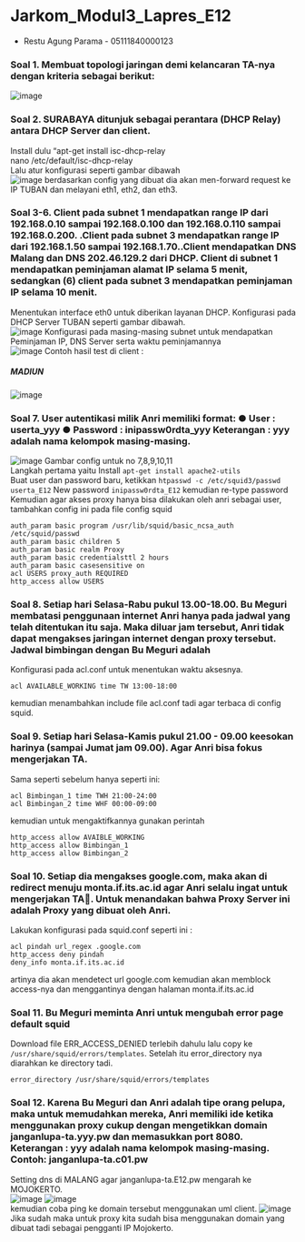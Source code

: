 # Jarkom_Modul3_Lapres_E12
* Restu Agung Parama - 05111840000123

### Soal 1. Membuat topologi jaringan demi kelancaran TA-nya dengan kriteria sebagai berikut:
![image](https://user-images.githubusercontent.com/58405725/100545118-e42e9380-328c-11eb-8ec0-0d7416bba4b2.png)


### Soal 2. SURABAYA ditunjuk sebagai perantara (DHCP Relay) antara DHCP Server dan client.
Install dulu “apt-get install isc-dhcp-relay <br>
nano /etc/default/isc-dhcp-relay<br>
Lalu atur konfigurasi seperti gambar dibawah <br>
![image](https://user-images.githubusercontent.com/58405725/100545138-058f7f80-328d-11eb-920a-1a14d4313b99.png)
berdasarkan config yang dibuat dia akan men-forward request ke IP TUBAN dan melayani eth1, eth2, dan eth3.

### Soal 3-6. Client pada subnet 1 mendapatkan range IP dari 192.168.0.10 sampai 192.168.0.100 dan 192.168.0.110 sampai 192.168.0.200. .Client pada subnet 3 mendapatkan range IP dari 192.168.1.50 sampai 192.168.1.70..Client mendapatkan DNS Malang dan DNS 202.46.129.2 dari DHCP. Client di subnet 1 mendapatkan peminjaman alamat IP selama 5 menit, sedangkan (6) client pada subnet 3 mendapatkan peminjaman IP selama 10 menit.
Menentukan interface eth0 untuk diberikan layanan DHCP. Konfigurasi pada DHCP Server TUBAN seperti gambar dibawah. <br>
![image](https://user-images.githubusercontent.com/58405725/100545211-569f7380-328d-11eb-825d-6c23bae75282.png)
Konfigurasi pada masing-masing subnet untuk mendapatkan Peminjaman IP, DNS Server serta waktu peminjamannya <br>
![image](https://user-images.githubusercontent.com/58405725/100545252-83538b00-328d-11eb-9667-1120ec00c8d9.png)
Contoh hasil test di client : <br>
##### MADIUN <br>
![image](https://user-images.githubusercontent.com/58405725/100545273-9b2b0f00-328d-11eb-8e44-fad1c779ef5f.png)


### Soal 7. User autentikasi milik Anri memiliki format: ● User : userta_yyy ● Password : inipassw0rdta_yyy Keterangan : yyy adalah nama kelompok masing-masing.
![image](https://user-images.githubusercontent.com/58405725/100545358-0e348580-328e-11eb-8d13-1306b8476d25.png)
Gambar config untuk no 7,8,9,10,11
<br>
Langkah pertama yaitu Install `apt-get install apache2-utils` <br>
Buat user dan password baru, ketikkan `htpasswd -c /etc/squid3/passwd userta_E12`
New password `inipassw0rdta_E12` kemudian re-type password <br>
Kemudian agar akses proxy hanya bisa dilakukan oleh anri sebagai user, tambahkan config ini pada file config squid
<br>
```
auth_param basic program /usr/lib/squid/basic_ncsa_auth /etc/squid/passwd
auth_param basic children 5
auth_param basic realm Proxy
auth_param basic credentialsttl 2 hours
auth_param basic casesensitive on
acl USERS proxy_auth REQUIRED
http_access allow USERS
```

### Soal 8. Setiap hari Selasa-Rabu pukul 13.00-18.00. Bu Meguri membatasi penggunaan internet Anri hanya pada jadwal yang telah ditentukan itu saja. Maka diluar jam tersebut, Anri tidak dapat mengakses jaringan internet dengan proxy tersebut. Jadwal bimbingan dengan Bu Meguri adalah
Konfigurasi pada acl.conf untuk menentukan waktu aksesnya.
<br>
```
acl AVAILABLE_WORKING time TW 13:00-18:00
```
kemudian menambahkan include file acl.conf tadi agar terbaca di config squid.


### Soal 9. Setiap hari Selasa-Kamis pukul 21.00 - 09.00 keesokan harinya (sampai Jumat jam 09.00). Agar Anri bisa fokus mengerjakan TA.
Sama seperti sebelum hanya seperti ini: <br>
```
acl Bimbingan_1 time TWH 21:00-24:00
acl Bimbingan_2 time WHF 00:00-09:00
```
kemudian untuk mengaktifkannya gunakan perintah <br> 
```
http_access allow AVAIBLE_WORKING
http_access allow Bimbingan_1
http_access allow Bimbingan_2
```
### Soal 10. Setiap dia mengakses google.com, maka akan di redirect menuju monta.if.its.ac.id agar Anri selalu ingat untuk mengerjakan TA🙂. Untuk menandakan bahwa Proxy Server ini adalah Proxy yang dibuat oleh Anri.
Lakukan konfigurasi pada squid.conf seperti ini : <br>
```
acl pindah url_regex .google.com
http_access deny pindah
deny_info monta.if.its.ac.id
```
artinya dia akan mendetect url google.com kemudian akan memblock access-nya dan menggantinya dengan halaman monta.if.its.ac.id
### Soal 11. Bu Meguri meminta Anri untuk mengubah error page default squid
Download file ERR_ACCESS_DENIED terlebih dahulu lalu copy ke `/usr/share/squid/errors/templates`. Setelah itu error_directory nya diarahkan ke directory tadi.<br> 
```
error_directory /usr/share/squid/errors/templates
```

### Soal 12. Karena Bu Meguri dan Anri adalah tipe orang pelupa, maka untuk memudahkan mereka, Anri memiliki ide ketika menggunakan proxy cukup dengan mengetikkan domain janganlupa-ta.yyy.pw dan memasukkan port 8080. Keterangan : yyy adalah nama kelompok masing-masing. Contoh: janganlupa-ta.c01.pw
Setting dns di MALANG agar janganlupa-ta.E12.pw mengarah ke MOJOKERTO. <br>
![image](https://user-images.githubusercontent.com/58405725/100545901-e98ddd00-3290-11eb-94bc-60fdf1245a92.png)
![image](https://user-images.githubusercontent.com/58405725/100545952-2bb71e80-3291-11eb-9a9e-9d13e91c5df2.png)
<br>
kemudian coba ping ke domain tersebut menggunakan uml client.
![image](https://user-images.githubusercontent.com/58405725/100545963-396ca400-3291-11eb-9be3-d14f617bc8f8.png)
Jika sudah maka untuk proxy kita sudah bisa menggunakan domain yang dibuat tadi sebagai pengganti IP Mojokerto.








